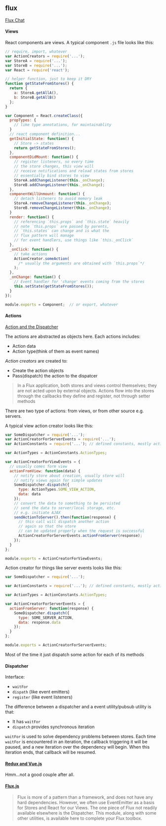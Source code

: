 ## flux

[Flux Chat](https://github.com/facebook/flux/blob/master/examples/flux-chat)

#### Views

React components are views. A typical component `.js` file looks like this:

```javascript
// require, import, whatever
var ActionCreators = require('...');
var StoreA = require('...');
var StoreB = require('...');
var React = require('react');

// helper function, just to keep it DRY
function getStateFromStores() {
  return {
    a: StoreA.getAllA(),
    b: StoreB.getAllB()
  };
}

var Component = React.createClass({
  propTypes: {
    // like type annotations, for maintainablity
  }
  // react component definition...
  getInitialState: function() {
    // Store -> states
    return getStateFromStores();
  },
  componentDidMount: function() {
    // register listeners, so every time
    // the store changes, this view will
    // receive notifications and reload states from stores
    // essentially bind stores to view
    StoreA.addChangeListener(this._onChange);
    StoreB.addChangeListener(this._onChange);
  },
  componentWillUnmount: function() {
    // detach listeners to avoid memory leak
    StoreA.removeChangeListener(this._onChange);
    StoreB.removeChangeListener(this._onChange);
  }
  render: function() {
    // referencing `this.props` and `this.state` heavily
    // note `this.props` are passed by parents,
    // `this.states` can change and is what the
    // flux pattern will manage
    // for event handlers, use things like `this._onClick`
  },
  _onClick: function() {
    // take actions
    ActionCreator.someAction(
      /* usually the arguments are obtained with `this.props`*/
    );
  },
  _onChange: function() {
    // Event handler for 'change' events coming from the stores
    this.setState(getStateFromStores());
  }
});

module.exports = Component;  // or export, whatever
```

#### Actions

[Action and the Dispatcher](https://facebook.github.io/flux/docs/actions-and-the-dispatcher.html)

The actions are abstracted as objects here. Each actions includes:

* Action data
* Action type(think of them as event names)

*Action creators* are created to:

* Create the action objects
* Pass(dispatch) the action to the dispatcer

> In a Flux application, both stores and views control themselves; they are not acted upon by external objects. Actions flow into the stores through the callbacks they define and register, not through setter methods


There are two type of actions: from views, or from other source e.g. servers.

A typical view action creator looks like this:

```javascript
var SomeDispatcher = require('...');
var ActionCreatorForServerEvents = require('...');
var ActionConstants = require('...'); // defined constants, mostly action types

var ActionTypes = ActionConstants.ActionTypes;

var ActionCreatorForViewEvents = {
  // usually comes form view
  actionFromView: function(data) {
    // notify store about creation, usually store will
    // notify views again for simple updates
    SomeDispatcher.dispatch({
      type: ActionTypes.SOME_VIEW_ACTION,
      data: data
    });
    // convert the data to something to be persisted
    // send the data to server/local storage, etc.
    // e.g. initiate AJAX
    sendActionToServer().then(function(response) {
      // this call will dispatch another action
      // again so that the store
      // can be updated properly when the request is successful
      ActionCreatorForServerEvents.actionFromServer(response);
    });
  }
};

module.exports = ActionCreatorForViewEvents;
```

Action creator for things like server events looks like this:

```javascript
var SomeDispatcher = require('...');

var ActionConstants = require('...'); // defined constants, mostly action types

var ActionTypes = ActionConstants.ActionTypes;

var ActionCreatorForServerEvents = {
  actionFromServer: function(response) {
    SomeDispatcher.dispatch({
      type: SOME_SERVER_ACTION,
      data: response.data
    });
  }
};

module.exports = ActionCreatorForServerEvents;
```


Most of the time it just dispatch some action for each of its methods

#### Dispatcher

Interface:

* `waitFor`
* `dispath` (like event emitters)
* `register` (like event listeners)

The difference between a dispatcher and a event utility/pubsub utility is that:

* It has `waitFor`
* `dispatch` provides synchronous iteration

`waitFor` is used to solve dependency problems between stores. Each time `waitFor` is encountered in an iteration, the callback triggering it will be paused, and a new iteration over the dependency will begin. When this iteration ends, that callback will be resumed.

#### [Redux and Vue.js](https://github.com/vuejs/Discussion/issues/362)

Hmm...not a good couple after all.

#### [Flux.js](https://github.com/vuejs/Discussion/issues/362)

> Flux is more of a pattern than a framework, and does not have any hard dependencies. However, we often use EventEmitter as a basis for Stores and React for our Views. The one piece of Flux not readily available elsewhere is the Dispatcher. This module, along with some other utilities, is available here to complete your Flux toolbox.

